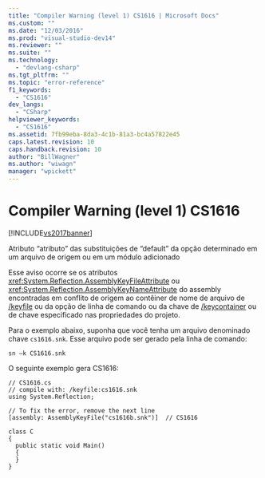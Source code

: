 ```yaml
---
title: "Compiler Warning (level 1) CS1616 | Microsoft Docs"
ms.custom: ""
ms.date: "12/03/2016"
ms.prod: "visual-studio-dev14"
ms.reviewer: ""
ms.suite: ""
ms.technology: 
  - "devlang-csharp"
ms.tgt_pltfrm: ""
ms.topic: "error-reference"
f1_keywords: 
  - "CS1616"
dev_langs: 
  - "CSharp"
helpviewer_keywords: 
  - "CS1616"
ms.assetid: 7fb99eba-8da3-4c1b-81a3-bc4a57822e45
caps.latest.revision: 10
caps.handback.revision: 10
author: "BillWagner"
ms.author: "wiwagn"
manager: "wpickett"
---
```

# Compiler Warning (level 1) CS1616
[!INCLUDE[vs2017banner](../../../csharp/includes/vs2017banner.md)]

Atributo “atributo” das substituições de “default” da opção determinado em um arquivo de origem ou em um módulo adicionado  
  
 Esse aviso ocorre se os atributos <xref:System.Reflection.AssemblyKeyFileAttribute> ou <xref:System.Reflection.AssemblyKeyNameAttribute> do assembly encontradas em conflito de origem ao contêiner de nome de arquivo de [\/keyfile](../../../csharp/language-reference/compiler-options/keyfile-compiler-option.md) ou da opção de linha de comando ou da chave de [\/keycontainer](../../../csharp/language-reference/compiler-options/keycontainer-compiler-option.md) ou de chave especificado nas propriedades do projeto.  
  
 Para o exemplo abaixo, suponha que você tenha um arquivo denominado chave `cs1616.snk`.  Esse arquivo pode ser gerado pela linha de comando:  
  
```  
sn –k CS1616.snk  
```  
  
 O seguinte exemplo gera CS1616:  
  
```  
// CS1616.cs  
// compile with: /keyfile:cs1616.snk  
using System.Reflection;  
  
// To fix the error, remove the next line  
[assembly: AssemblyKeyFile("cs1616b.snk")]  // CS1616  
  
class C  
{  
  public static void Main()  
  {  
  }  
}  
```